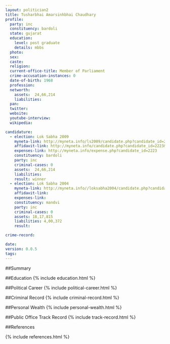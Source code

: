 ```yaml
---
layout: politician2
title: Tusharbhai Amarsinhbhai Chaudhary
profile: 
  party: inc
  constituency: bardoli
  state: gujarat
  education: 
    level: post graduate
    details: mbbs
  photo: 
  sex: 
  caste: 
  religion: 
  current-office-title: Member of Parliament
  crime-accusation-instances: 0
  date-of-birth: 1968
  profession: 
  networth: 
    assets:  24,66,214
    liabilities: 
  pan: 
  twitter: 
  website: 
  youtube-interview: 
  wikipedia: 

candidature: 
  - election: Lok Sabha 2009
    myneta-link: http://myneta.info/ls2009/candidate.php?candidate_id=2223
    affidavit-link: http://myneta.info/candidate.php?candidate_id=2223&scan=original
    expenses-link: http://myneta.info/expense.php?candidate_id=2223
    constituency: bardoli 
    party: inc
    criminal-cases: 0
    assets:  24,66,214
    liabilities: 
    result: winner 
  - election: Lok Sabha 2004
    myneta-link: http://myneta.info//loksabha2004/candidate.php?candidate_id=1148
    affidavit-link: 
    expenses-link: 
    constituency: mandvi 
    party: inc
    criminal-cases: 0
    assets: 18,17,815
    liabilities: 4,00,372
    result:  

crime-record: 

date: 
version: 0.0.5
tags: 
---
```

##Summary


##Education
{% include education.html %}


##Political Career
{% include political-career.html %}


##Criminal Record
{% include criminal-record.html %}


##Personal Wealth
{% include personal-wealth.html %}


##Public Office Track Record
{% include track-record.html %}


##References


{% include references.html %}